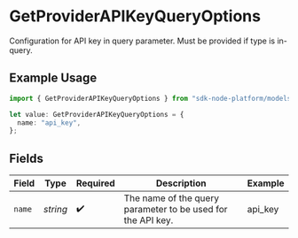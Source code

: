 # GetProviderAPIKeyQueryOptions

Configuration for API key in query parameter. Must be provided if type is in-query.

## Example Usage

```typescript
import { GetProviderAPIKeyQueryOptions } from "sdk-node-platform/models/operations";

let value: GetProviderAPIKeyQueryOptions = {
  name: "api_key",
};
```

## Fields

| Field                                                       | Type                                                        | Required                                                    | Description                                                 | Example                                                     |
| ----------------------------------------------------------- | ----------------------------------------------------------- | ----------------------------------------------------------- | ----------------------------------------------------------- | ----------------------------------------------------------- |
| `name`                                                      | *string*                                                    | :heavy_check_mark:                                          | The name of the query parameter to be used for the API key. | api_key                                                     |